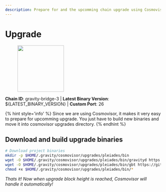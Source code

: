 ```yaml
---
description: Prepare for and the upcomming chain upgrade using Cosmovisor.
---
```


# Upgrade

<figure><img src="https://raw.githubusercontent.com/kj89/testnet_manuals/main/pingpub/logos/gravitybridge.png" width="150" alt=""><figcaption></figcaption></figure>

**Chain ID**: gravity-bridge-3 | **Latest Binary Version**: ${LATEST_BINARY_VERSION} | **Custom Port**: 26

{% hint style='info' %}
Since we are using Cosmovisor, it makes it very easy to prepare for upcomming upgrade.
You just have to build new binaries and move it into cosmovisor upgrades directory.
{% endhint %}

## Download and build upgrade binaries

```bash
# Download project binaries
mkdir -p $HOME/.gravity/cosmovisor/upgrades/pleiades/bin
wget -O $HOME/.gravity/cosmovisor/upgrades/pleiades/bin/gravityd https://github.com/Gravity-Bridge/Gravity-Bridge/releases/download/${LATEST_BINARY_VERSION}/gravity-linux-amd64
wget -O $HOME/.gravity/cosmovisor/upgrades/pleiades/bin/gbt https://github.com/Gravity-Bridge/Gravity-Bridge/releases/download/${LATEST_BINARY_VERSION}/gbt
chmod +x $HOME/.gravity/cosmovisor/upgrades/pleiades/bin/*
```

*Thats it! Now when upgrade block height is reached, Cosmovisor will handle it automatically!*
